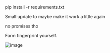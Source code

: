 pip install -r requirements.txt

Small update to maybe make it work a little again

no promises tho


Farm fingerprint yourself.


![image](https://github.com/user-attachments/assets/5dac93e0-974b-4e8e-a592-f57e5f496c1c)

